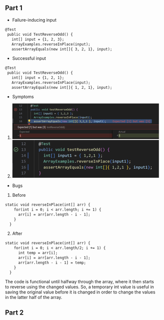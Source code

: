 ## Part 1
* Failure-inducing input
```
@Test
 public void TestReverseOdd() {
   int[] input = {1, 2, 3}; 
   ArrayExamples.reverseInPlace(input);
   assertArrayEquals(new int[]{ 3, 2, 1}, input);
```
* Successful input
```
@Test
 public void TestReverseOdd() {
   int[] input = {1, 2, 1}; 
   ArrayExamples.reverseInPlace(input);
   assertArrayEquals(new int[]{ 1, 2, 1}, input);
```
* Symptoms
1. ![Image](labreport3-failure-input-fixed.png) <br>
2. ![Image](labreport3-successful-input.png) <br>
* Bugs
1. Before
```
static void reverseInPlace(int[] arr) {
    for(int i = 0; i < arr.length; i += 1) {
      arr[i] = arr[arr.length - i - 1];
    }
  }
```  
2. After
```
static void reverseInPlace(int[] arr) {
    for(int i = 0; i < arr.length/2; i += 1) {
      int temp = arr[i];
      arr[i] = arr[arr.length - i - 1];
      arr[arr.length - i - 1] = temp;
    }
  }
```
The code is functional until halfway through the array, where it then starts to reverse using the changed values. So, a temporary int value is useful in saving the original value before it is changed in order to change the values in the latter half of the array.
## Part 2
